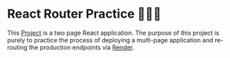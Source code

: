 # React Router Practice 👩🏾‍💻

This [Project](https://www.pluralsight.com/guides/handling-react-routing-in-production) is a two page React application. The purpose of this project is purely to practice the process of deploying a multi-page application and re-routing the production endpoints via [Render](https://render.com/).